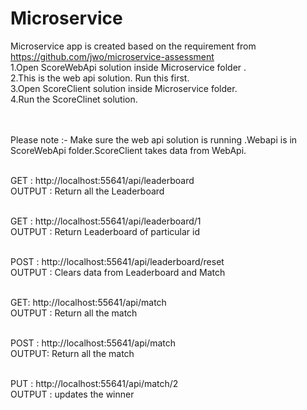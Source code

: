 # Microservice
Microservice  app is created based on the requirement from https://github.com/jwo/microservice-assessment <br/>
1.Open ScoreWebApi solution inside Microservice folder .</br>
2.This is the web api solution. Run this first.</br>
3.Open ScoreClient solution inside Microservice folder.</br>
4.Run the ScoreClinet solution.</br>
</br> </br>

Please note :- Make sure the web api solution is running .Webapi is in ScoreWebApi folder.ScoreClient takes data from WebApi.

</br>
GET : http://localhost:55641/api/leaderboard </br>
OUTPUT : Return all the Leaderboard</br></br>

GET : http://localhost:55641/api/leaderboard/1 </br>
OUTPUT : Return Leaderboard of particular id </br></br>

POST : http://localhost:55641/api/leaderboard/reset</br>
OUTPUT : Clears data from Leaderboard and Match</br></br>

GET: http://localhost:55641/api/match</br>
OUTPUT : Return all the match</br></br>

POST : http://localhost:55641/api/match</br>
OUTPUT: Return all the match</br></br>

PUT : http://localhost:55641/api/match/2</br>
OUTPUT : updates the winner
